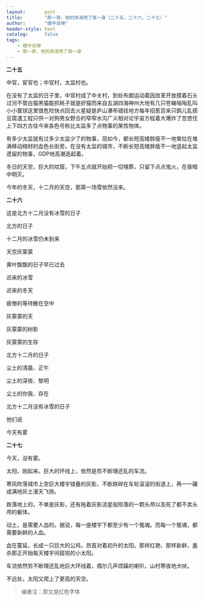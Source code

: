 ```yaml
---
layout:       post
title:        "那一夜，他的体液喷了我一身（二十五、二十六、二十七）"
author:       "缠中说禅"
header-style: text
catalog:      false
tags:
    - 缠中说禅
    - 那一夜，他的体液喷了我一身
---
```


**二十五**



中官，宦官也；中官村，太监村也。



在没有了太监的日子里，中官村成了中关村，到处布朗运动着因改革开放摸着石头过河不管白猫黑猫能抓耗子就是好猫而来自五湖四海神州大地有几只苍蝇嗡嗡乱叫小小寰球这里很危险快点回去火星疑是庐山瀑布错挂地方每年招惹百来只鹊儿乱搭豆腐渣工程只供一对狗男女野合的窄窄水沟广义相对论宇宙方程着大爆炸了忽悠住上下四方古往今来各色号称比太监多了点物事的某性物体。



有多少太监就有过多少太监少了的物事，现如今，都长短高矮胖瘦不一地耷拉在堆满移动棺材的血色长街旁。在没有太监的城市，不断长短高矮胖瘦不一地竖起太监遗留的物事，GDP地高潮迭起着。



冬日的天空，巨大的坟窟，下午五点就开始把一切埋葬，只留下点点鬼火，在昏暗中明灭。



今年的冬天，十二月的天空，那第一场雪依然没来。



**二十六**



这是北方十二月没有冰雪的日子



北方的日子

十二月的冰雪仍未到来

天空灰蒙蒙

黄叶飘飘的日子早已过去



迟来的冰雪

迟来的冬天

疲倦的等待散在空中



灰蒙蒙的天

灰蒙蒙的树影

灰蒙蒙的生存



北方十二月的日子



尘土的清晨、正午

尘土的深夜、黎明

尘土的你我、存在



北方十二月没有冰雪的日子



他们说

今天有雾



**二十七**



今天，没有雾。



太阳，刚起来。巨大的环线上，依然是剪不断理还乱的车流。



寒风吹落城市上空巨大楼宇错叠的灰影，不断跌碎在车轮滚滚的街道上，再一一碾成满地灰土漫天飞扬。



跌落地上的，不单是灰影，还有拖着灰影流星般陨落的一颗头颅以及死了都不卖头颅的躯体。



动土，是需要人血的。据说，每一座楼宇下都至少有一个冤魂。而每一个冤魂，都需要新鲜的人血。



血在蔓延，长成一只巨大的公鸡，昂首对着初升的太阳。那样红艳、那样新鲜，羞杀那正开始每天楼宇间窥视的小太阳。



车流依然剪不断理还乱地巨大环线着，偶尔几声烦躁的喇叭，山村寒夜地犬吠。



不远处，太阳又爬上了更高的天空。



> 编者注：原文是红色字体
